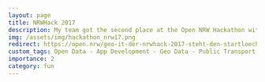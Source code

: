 ```yaml
---
layout: page
title: NRWHack 2017
description: My team got the second place at the Open NRW Hackathon with an App concept to make public transport more social using Open Data
img: /assets/img/hackathon_nrw17.png
redirect: https://open.nrw/geo-it-der-nrwhack-2017-steht-den-startloechern
custom_tags: Open Data - App Development - Geo Data - Public Transport
importance: 2
category: fun
---
```

